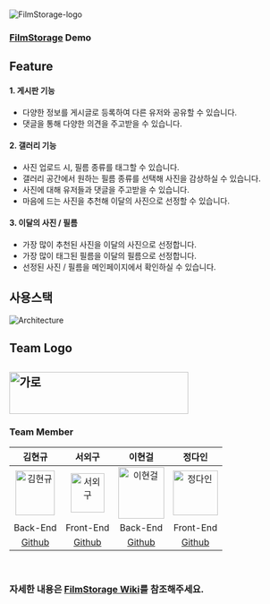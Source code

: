 <br/>

![FilmStorage-logo](https://user-images.githubusercontent.com/87605663/159270833-8f5397dc-9f5b-4fab-86a6-b245d08eeaa8.png)


### **[FilmStorage](https://filmstorage.ga)** Demo

## Feature

#### 1. 게시판 기능
- 다양한 정보를 게시글로 등록하여 다른 유저와 공유할 수 있습니다.
- 댓글을 통해 다양한 의견을 주고받을 수 있습니다.

#### 2. 갤러리 기능
- 사진 업로드 시, 필름 종류를 태그할 수 있습니다.
- 갤러리 공간에서 원하는 필름 종류를 선택해 사진을 감상하실 수 있습니다.
- 사진에 대해 유저들과 댓글을 주고받을 수 있습니다.
- 마음에 드는 사진을 추천해 이달의 사진으로 선정할 수 있습니다.

#### 3. 이달의 사진 / 필름
- 가장 많이 추천된 사진을 이달의 사진으로 선정합니다.
- 가장 많이 태그된 필름을 이달의 필름으로 선정합니다.
- 선정된 사진 / 필름을 메인페이지에서 확인하실 수 있습니다.

## 사용스택

![Architecture](https://user-images.githubusercontent.com/89354370/158597834-1253871c-11c5-4032-a884-dba70ed48a4f.png)


## Team Logo 

<img src="https://user-images.githubusercontent.com/89354370/157712725-98e40ff7-e3fb-4a9b-8e70-54a93dea751d.png" alt="가로" height=75px width=320px /> <br/>
---

### Team Member

|김현규|서외구|이현걸|정다인|
|:---:|:---:|:---:|:---:|
|<img src="https://user-images.githubusercontent.com/89354370/159485964-95cade06-01fa-4765-b0ea-5daae66db82b.png" alt="김현규" width=70px height=80px />|<img src="https://user-images.githubusercontent.com/89354370/159485282-568e61d9-c0da-4f71-914f-5a586f23ba4e.jpg" alt="서외구" width=60px height=70px />|<img src="https://user-images.githubusercontent.com/89354370/159486446-3e8bd873-bfaf-4c33-b211-08ac8eee9941.jpg" alt="이현걸" width=82px height=92px />|<img src="https://user-images.githubusercontent.com/89354370/159486647-926d1dd2-5a52-4fc6-8944-3da6cb88748c.jpg" alt="정다인" width=80px height=80px />|
|Back-End|Front-End|Back-End|Front-End|
|[Github](https://github.com/SsankQ)|[Github](https://github.com/sud665)|[Github](https://github.com/LeeHyeongeol)|[Github](https://github.com/jeongdxxn)|

<br/>

### 자세한 내용은 [FilmStorage Wiki](https://github.com/codestates/FilmStorage/wiki)를 참조해주세요.

